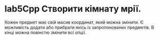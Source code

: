 # lab5Cpp Cтворити кімнату мрії.
Кожен предмет має свій масив координат, який можна змінити.
Є можливість додати або прибрати якісь із запропонованих предметів.
В кінці можна повінстю змінити всі опції.
